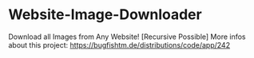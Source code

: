 # Website-Image-Downloader
Download all Images from Any Website! [Recursive Possible]
More infos about this project:
https://bugfishtm.de/distributions/code/app/242
